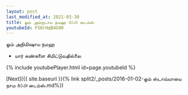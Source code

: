 ```yaml
---
layout: post
last_modified_at: 2021-03-30
title: ஓம் அம்ருடாய நமஹ ௧௦௮ டைம்ஸ்
youtubeId: FS8rHqB4G90
---
```

 
 
 ஓம் அநிமிஷாய நமஹ  
 
 -  யார் கண்களை சிமிட்டுவதில்லை 
 
  
 
  
 
 
 
 
 
 


{% include youtubePlayer.html id=page.youtubeId %}
 
[Next]({{ site.baseurl }}{% link  split2/_posts/2016-01-02-ஓம் ஸ்டாவ்யாயை நாம ௧௦௮ டைம்ஸ்.md%})
 
